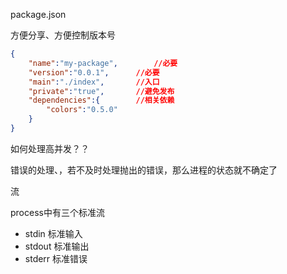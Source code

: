 

package.json

方便分享、方便控制版本号



```json
{
    "name":"my-package",		//必要
    "version":"0.0.1",		//必要
    "main":"./index",		//入口
    "private":"true",		//避免发布
    "dependencies":{		//相关依赖
        "colors":"0.5.0"
    }
}
```



如何处理高并发？？



错误的处理、，若不及时处理抛出的错误，那么进程的状态就不确定了



流

process中有三个标准流

* stdin 标准输入
* stdout 标准输出
* stderr 标准错误